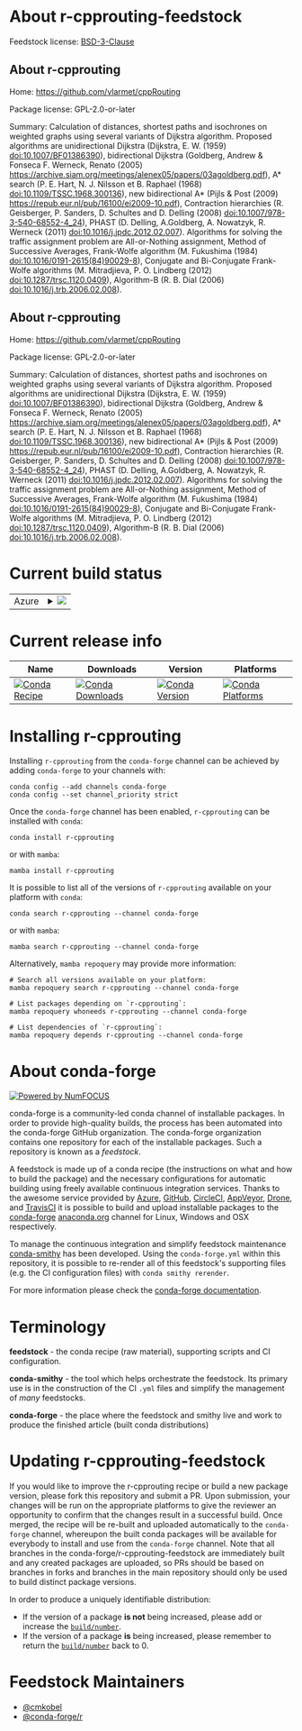 About r-cpprouting-feedstock
============================

Feedstock license: [BSD-3-Clause](https://github.com/conda-forge/r-cpprouting-feedstock/blob/main/LICENSE.txt)


About r-cpprouting
------------------

Home: https://github.com/vlarmet/cppRouting

Package license: GPL-2.0-or-later

Summary: Calculation of distances, shortest paths and isochrones on weighted graphs using several variants of Dijkstra algorithm. Proposed algorithms are unidirectional Dijkstra (Dijkstra, E. W. (1959) <doi:10.1007/BF01386390>), bidirectional Dijkstra (Goldberg, Andrew & Fonseca F. Werneck, Renato (2005) <https://archive.siam.org/meetings/alenex05/papers/03agoldberg.pdf>), A* search (P. E. Hart, N. J. Nilsson et B. Raphael (1968) <doi:10.1109/TSSC.1968.300136>), new bidirectional A* (Pijls & Post (2009) <https://repub.eur.nl/pub/16100/ei2009-10.pdf>), Contraction hierarchies (R. Geisberger, P. Sanders, D. Schultes and D. Delling (2008) <doi:10.1007/978-3-540-68552-4_24>), PHAST (D. Delling, A.Goldberg, A. Nowatzyk, R. Werneck (2011) <doi:10.1016/j.jpdc.2012.02.007>). Algorithms for solving the traffic assignment problem are All-or-Nothing assignment, Method of Successive Averages, Frank-Wolfe algorithm (M. Fukushima (1984) <doi:10.1016/0191-2615(84)90029-8>), Conjugate and Bi-Conjugate Frank-Wolfe algorithms (M. Mitradjieva, P. O. Lindberg (2012) <doi:10.1287/trsc.1120.0409>), Algorithm-B (R. B. Dial (2006) <doi:10.1016/j.trb.2006.02.008>).

About r-cpprouting
------------------

Home: https://github.com/vlarmet/cppRouting

Package license: GPL-2.0-or-later

Summary: Calculation of distances, shortest paths and isochrones on weighted graphs using several variants of Dijkstra algorithm. Proposed algorithms are unidirectional Dijkstra (Dijkstra, E. W. (1959) <doi:10.1007/BF01386390>), bidirectional Dijkstra (Goldberg, Andrew & Fonseca F. Werneck, Renato (2005) <https://archive.siam.org/meetings/alenex05/papers/03agoldberg.pdf>), A* search (P. E. Hart, N. J. Nilsson et B. Raphael (1968) <doi:10.1109/TSSC.1968.300136>), new bidirectional A* (Pijls & Post (2009) <https://repub.eur.nl/pub/16100/ei2009-10.pdf>), Contraction hierarchies (R. Geisberger, P. Sanders, D. Schultes and D. Delling (2008) <doi:10.1007/978-3-540-68552-4_24>), PHAST (D. Delling, A.Goldberg, A. Nowatzyk, R. Werneck (2011) <doi:10.1016/j.jpdc.2012.02.007>). Algorithms for solving the traffic assignment problem are All-or-Nothing assignment, Method of Successive Averages, Frank-Wolfe algorithm (M. Fukushima (1984) <doi:10.1016/0191-2615(84)90029-8>), Conjugate and Bi-Conjugate Frank-Wolfe algorithms (M. Mitradjieva, P. O. Lindberg (2012) <doi:10.1287/trsc.1120.0409>), Algorithm-B (R. B. Dial (2006) <doi:10.1016/j.trb.2006.02.008>).

Current build status
====================


<table>
    
  <tr>
    <td>Azure</td>
    <td>
      <details>
        <summary>
          <a href="https://dev.azure.com/conda-forge/feedstock-builds/_build/latest?definitionId=24551&branchName=main">
            <img src="https://dev.azure.com/conda-forge/feedstock-builds/_apis/build/status/r-cpprouting-feedstock?branchName=main">
          </a>
        </summary>
        <table>
          <thead><tr><th>Variant</th><th>Status</th></tr></thead>
          <tbody><tr>
              <td>linux_64_r_base4.3</td>
              <td>
                <a href="https://dev.azure.com/conda-forge/feedstock-builds/_build/latest?definitionId=24551&branchName=main">
                  <img src="https://dev.azure.com/conda-forge/feedstock-builds/_apis/build/status/r-cpprouting-feedstock?branchName=main&jobName=linux&configuration=linux%20linux_64_r_base4.3" alt="variant">
                </a>
              </td>
            </tr><tr>
              <td>linux_64_r_base4.4</td>
              <td>
                <a href="https://dev.azure.com/conda-forge/feedstock-builds/_build/latest?definitionId=24551&branchName=main">
                  <img src="https://dev.azure.com/conda-forge/feedstock-builds/_apis/build/status/r-cpprouting-feedstock?branchName=main&jobName=linux&configuration=linux%20linux_64_r_base4.4" alt="variant">
                </a>
              </td>
            </tr><tr>
              <td>osx_64_r_base4.3</td>
              <td>
                <a href="https://dev.azure.com/conda-forge/feedstock-builds/_build/latest?definitionId=24551&branchName=main">
                  <img src="https://dev.azure.com/conda-forge/feedstock-builds/_apis/build/status/r-cpprouting-feedstock?branchName=main&jobName=osx&configuration=osx%20osx_64_r_base4.3" alt="variant">
                </a>
              </td>
            </tr><tr>
              <td>osx_64_r_base4.4</td>
              <td>
                <a href="https://dev.azure.com/conda-forge/feedstock-builds/_build/latest?definitionId=24551&branchName=main">
                  <img src="https://dev.azure.com/conda-forge/feedstock-builds/_apis/build/status/r-cpprouting-feedstock?branchName=main&jobName=osx&configuration=osx%20osx_64_r_base4.4" alt="variant">
                </a>
              </td>
            </tr><tr>
              <td>win_64_r_base4.3</td>
              <td>
                <a href="https://dev.azure.com/conda-forge/feedstock-builds/_build/latest?definitionId=24551&branchName=main">
                  <img src="https://dev.azure.com/conda-forge/feedstock-builds/_apis/build/status/r-cpprouting-feedstock?branchName=main&jobName=win&configuration=win%20win_64_r_base4.3" alt="variant">
                </a>
              </td>
            </tr><tr>
              <td>win_64_r_base4.4</td>
              <td>
                <a href="https://dev.azure.com/conda-forge/feedstock-builds/_build/latest?definitionId=24551&branchName=main">
                  <img src="https://dev.azure.com/conda-forge/feedstock-builds/_apis/build/status/r-cpprouting-feedstock?branchName=main&jobName=win&configuration=win%20win_64_r_base4.4" alt="variant">
                </a>
              </td>
            </tr>
          </tbody>
        </table>
      </details>
    </td>
  </tr>
</table>

Current release info
====================

| Name | Downloads | Version | Platforms |
| --- | --- | --- | --- |
| [![Conda Recipe](https://img.shields.io/badge/recipe-r--cpprouting-green.svg)](https://anaconda.org/conda-forge/r-cpprouting) | [![Conda Downloads](https://img.shields.io/conda/dn/conda-forge/r-cpprouting.svg)](https://anaconda.org/conda-forge/r-cpprouting) | [![Conda Version](https://img.shields.io/conda/vn/conda-forge/r-cpprouting.svg)](https://anaconda.org/conda-forge/r-cpprouting) | [![Conda Platforms](https://img.shields.io/conda/pn/conda-forge/r-cpprouting.svg)](https://anaconda.org/conda-forge/r-cpprouting) |

Installing r-cpprouting
=======================

Installing `r-cpprouting` from the `conda-forge` channel can be achieved by adding `conda-forge` to your channels with:

```
conda config --add channels conda-forge
conda config --set channel_priority strict
```

Once the `conda-forge` channel has been enabled, `r-cpprouting` can be installed with `conda`:

```
conda install r-cpprouting
```

or with `mamba`:

```
mamba install r-cpprouting
```

It is possible to list all of the versions of `r-cpprouting` available on your platform with `conda`:

```
conda search r-cpprouting --channel conda-forge
```

or with `mamba`:

```
mamba search r-cpprouting --channel conda-forge
```

Alternatively, `mamba repoquery` may provide more information:

```
# Search all versions available on your platform:
mamba repoquery search r-cpprouting --channel conda-forge

# List packages depending on `r-cpprouting`:
mamba repoquery whoneeds r-cpprouting --channel conda-forge

# List dependencies of `r-cpprouting`:
mamba repoquery depends r-cpprouting --channel conda-forge
```


About conda-forge
=================

[![Powered by
NumFOCUS](https://img.shields.io/badge/powered%20by-NumFOCUS-orange.svg?style=flat&colorA=E1523D&colorB=007D8A)](https://numfocus.org)

conda-forge is a community-led conda channel of installable packages.
In order to provide high-quality builds, the process has been automated into the
conda-forge GitHub organization. The conda-forge organization contains one repository
for each of the installable packages. Such a repository is known as a *feedstock*.

A feedstock is made up of a conda recipe (the instructions on what and how to build
the package) and the necessary configurations for automatic building using freely
available continuous integration services. Thanks to the awesome service provided by
[Azure](https://azure.microsoft.com/en-us/services/devops/), [GitHub](https://github.com/),
[CircleCI](https://circleci.com/), [AppVeyor](https://www.appveyor.com/),
[Drone](https://cloud.drone.io/welcome), and [TravisCI](https://travis-ci.com/)
it is possible to build and upload installable packages to the
[conda-forge](https://anaconda.org/conda-forge) [anaconda.org](https://anaconda.org/)
channel for Linux, Windows and OSX respectively.

To manage the continuous integration and simplify feedstock maintenance
[conda-smithy](https://github.com/conda-forge/conda-smithy) has been developed.
Using the ``conda-forge.yml`` within this repository, it is possible to re-render all of
this feedstock's supporting files (e.g. the CI configuration files) with ``conda smithy rerender``.

For more information please check the [conda-forge documentation](https://conda-forge.org/docs/).

Terminology
===========

**feedstock** - the conda recipe (raw material), supporting scripts and CI configuration.

**conda-smithy** - the tool which helps orchestrate the feedstock.
                   Its primary use is in the construction of the CI ``.yml`` files
                   and simplify the management of *many* feedstocks.

**conda-forge** - the place where the feedstock and smithy live and work to
                  produce the finished article (built conda distributions)


Updating r-cpprouting-feedstock
===============================

If you would like to improve the r-cpprouting recipe or build a new
package version, please fork this repository and submit a PR. Upon submission,
your changes will be run on the appropriate platforms to give the reviewer an
opportunity to confirm that the changes result in a successful build. Once
merged, the recipe will be re-built and uploaded automatically to the
`conda-forge` channel, whereupon the built conda packages will be available for
everybody to install and use from the `conda-forge` channel.
Note that all branches in the conda-forge/r-cpprouting-feedstock are
immediately built and any created packages are uploaded, so PRs should be based
on branches in forks and branches in the main repository should only be used to
build distinct package versions.

In order to produce a uniquely identifiable distribution:
 * If the version of a package **is not** being increased, please add or increase
   the [``build/number``](https://docs.conda.io/projects/conda-build/en/latest/resources/define-metadata.html#build-number-and-string).
 * If the version of a package **is** being increased, please remember to return
   the [``build/number``](https://docs.conda.io/projects/conda-build/en/latest/resources/define-metadata.html#build-number-and-string)
   back to 0.

Feedstock Maintainers
=====================

* [@cmkobel](https://github.com/cmkobel/)
* [@conda-forge/r](https://github.com/orgs/conda-forge/teams/r/)

